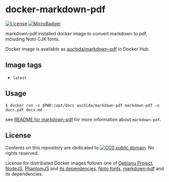 # docker-markdown-pdf

[![License](https://img.shields.io/github/license/uchida/docker-markdown-pdf.svg?maxAge=2592000)](https://tldrlegal.com/license/creative-commons-cc0-1.0-universal)
[![MicroBadger](https://images.microbadger.com/badges/image/auchida/markdown-pdf.svg)](http://microbadger.com/images/auchida/markdown-pdf)

markdown-pdf installed docker image to convert markdown to pdf, including Noto CJK fonts.

Docker image is available as [auchida/markdown-pdf](https://hub.docker.com/r/auchida/markdown-pdf/) in Docker Hub.

## Image tags

- `latest`

## Usage

```console
$ docker run -v $PWD:/opt/docs auchida/markdown-pdf markdown-pdf -o docs.pdf docs.md
```

see [README for markdown-pdf](https://github.com/alanshaw/markdown-pdf) for more information about `markdown-pdf`.

## License

Contents on this repository are dedicated to [![CC0 public domain](http://i.creativecommons.org/p/zero/1.0/80x15.png "CC0 public domain")](https://creativecommons.org/publicdomain/zero/1.0/).
No rights reserved.

License for distributed Docker images follows one of [Debianu Project](https://www.debian.org/legal/licenses/), 
[NodeJS](https://github.com/nodejs/node/blob/master/LICENSE),
[PhantomJS](https://github.com/ariya/phantomjs/blob/master/LICENSE.BSD) and [its dependencies](https://github.com/ariya/phantomjs/blob/master/third-party.txt),
[Noto fonts](https://github.com/googlei18n/noto-cjk/blob/master/LICENSE), 
[markdown-pdf](https://github.com/alanshaw/markdown-pdf/blob/master/LICENCE) and its dependencies.
